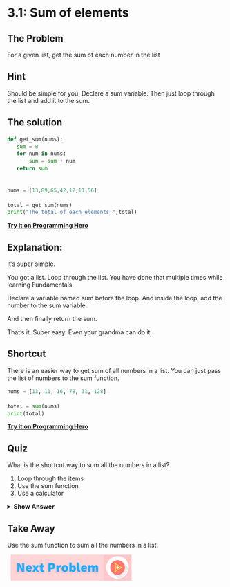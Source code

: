 # 3.1: Sum of elements

## The Problem
For a given list, get the sum of each number in the list

## Hint
Should be simple for you. Declare a sum variable. Then just loop through the list and add it to the sum. 

## The solution
```python
def get_sum(nums):
   sum = 0
   for num in nums:
       sum = sum + num
   return sum
 
 
nums = [13,89,65,42,12,11,56]
 
total = get_sum(nums)
print("The total of each elements:",total)
```
**[Try it on Programming Hero](https://play.google.com/store/apps/details?id=com.learnprogramming.codecamp)**

## Explanation: 
It’s super simple. 

You got a list. Loop through the list. You have done that multiple times while learning Fundamentals. 

Declare a variable named sum before the loop. And inside the loop, add the number to the sum variable. 

And then finally return the sum.

That’s it. 
Super easy. Even your grandma can do it.

## Shortcut

There is an easier way to get sum of all numbers in a list. You can just pass the list of numbers to the sum function.
```python
nums = [13, 11, 16, 78, 31, 128]

total = sum(nums)
print(total)
```
**[Try it on Programming Hero](https://play.google.com/store/apps/details?id=com.learnprogramming.codecamp)**

## Quiz

What is the shortcut way to sum all the numbers in a list?

1. Loop through the items
2. Use the sum function
3. Use a calculator

<details>
 <summary><b>Show Answer</b></summary>
   <p>The answer is: 2</p>
 </details>

## Take Away

Use the sum function to sum all the numbers in a list.


&nbsp;
[![Next Page](../assets/next-button.png)](Largest-element-of-a-list.md)
&nbsp;